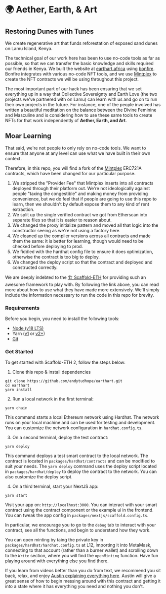 # 🌍 Aether, Earth, & Art

## Restoring Dunes with Tunes

We create regenerative art that funds reforestation of exposed sand dunes on Lamu Island, Kenya.

The technical goal of our work here has been to use no-code tools as far as possible, so that we can transfer the basic knowledge and skills required our friends in Kenya. We built the website at [earthart.africa](https://earthart.africa) using [bonfire](https://bonfire.xyz). Bonfire integrates with various no-code NFT tools, and we use [Mintplex](https://mintplex.xyz) to create the NFT contracts we will be using throughout this project.

The most important part of our hack has been ensuring that we set everything up in a way that Collective Sovereignty and Earth Love (the two projects we've partnered with on Lamu) can learn with us and go on to run their own projects in the future. For instance, one of the people involved has written a beautiful meditation on the balance between the Divine Feminine and Masculine and is considering how to use these same tools to create NFTs for that work independently of **Aether, Earth, and Art**.

## Moar Learning

That said, we're not people to only rely on no-code tools. We want to ensure that anyone at any level can use what we have built in their own context.

Therefore, in this repo, you will find a fork of the [Mintplex](https://mintplex.xyz) ERC721A contracts, which have been changed for our particular purpose. 

1. We stripped the "Provider Fee" that Mintplex inserts into all contracts deployed through their platform out. We're not ideologically against people "taxing the congestible" and making money from providing convenience, but we do feel that if people are going to use this repo to learn, then we shouldn't by default expose them to any kind of rent extraction.
2. We split up the single verified contract we got from Etherscan into separate files so that it is easier to reason about.
3. We changed the proxy initialize pattern and moved all that logic into the constructor seeing as we're not using a factory here.
4. We cleaned up the compiler versions across all contracts and made them the same: it is better for learning, though would need to be checked before deploying to prod.
5. We fiddled with the hardhat config file to ensure it does optimization, otherwise the contract is too big to deploy.
6. We changed the deploy script so that the contract and deployed and constructed correctly.

We are deeply indebted to the [🏗 Scaffold-ETH](https://github.com/scaffold-eth/scaffold-eth-2/) for providing such an awesome framework to play with. By following the link above, you can read more about how to use what they have made more extensively. We'll simply include the information necessary to run the code in this repo for brevity.

### Requirements

Before you begin, you need to install the following tools:

- [Node (v18 LTS)](https://nodejs.org/en/download/)
- Yarn ([v1](https://classic.yarnpkg.com/en/docs/install/) or [v2+](https://yarnpkg.com/getting-started/install))
- [Git](https://git-scm.com/downloads)

### Get Started

To get started with Scaffold-ETH 2, follow the steps below:

1. Clone this repo & install dependencies

```
git clone https://github.com/andytudhope/earthart.git
cd earthart
yarn install
```

2. Run a local network in the first terminal:

```
yarn chain
```

This command starts a local Ethereum network using Hardhat. The network runs on your local machine and can be used for testing and development. You can customize the network configuration in `hardhat.config.ts`.

3. On a second terminal, deploy the test contract:

```
yarn deploy
```

This command deploys a test smart contract to the local network. The contract is located in `packages/hardhat/contracts` and can be modified to suit your needs. The `yarn deploy` command uses the deploy script located in `packages/hardhat/deploy` to deploy the contract to the network. You can also customize the deploy script.

4. On a third terminal, start your NextJS app:

```
yarn start
```

Visit your app on: `http://localhost:3000`. You can interact with your smart contract using the contract component or the example ui in the frontend. You can tweak the app config in `packages/nextjs/scaffold.config.ts`.

In particular, we encourage you to go to the `debug` tab to interact with your contract, see all the functions, and begin to understand how they work. 

You can open minting by taing the private key in `packages/hardhat/hardhat.config.ts` at L12, importing it into MetaMask, connecting to that account (rather than a burner wallet) and scrolling down to the `Write` section, where you will find the `openMinting` function. Have fun playing around with everything else you find there.

If you learn from videos better than you do from text, we recommend you sit back, relax, and enjoy [Austin explaining everything here](https://youtu.be/98gMdk5oWmc). Austin will give a great sense of how to begin messing around with this contract and getting it into a state where it has everything you need and nothing you don't.